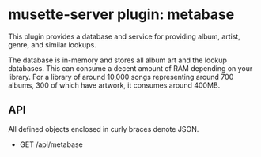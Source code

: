 # musette-server plugin: metabase
This plugin provides a database and service for providing album, artist, genre, and similar lookups.

The database is in-memory and stores all album art and the lookup databases. This can consume a decent amount of RAM depending on your library. For a library of around 10,000 songs representing around 700 albums, 300 of which have artwork, it consumes around 400MB.

## API
All defined objects enclosed in curly braces denote JSON.

  * GET /api/metabase
